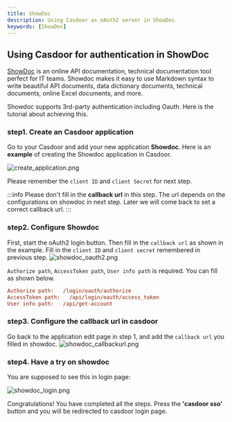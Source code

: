 ```yaml
---
title: ShowDoc
description: Using Casdoor as oAuth2 server in ShowDoc
keywords: [ShowDoc]
---
```


## Using Casdoor for authentication in ShowDoc

[ShowDoc](https://www.showdoc.com.cn/) is an online API documentation, technical documentation tool perfect for IT 
teams. Showdoc makes it easy to use Markdown syntax to write beautiful API documents, data dictionary documents, technical documents, online Excel documents, and more.

Showdoc supports 3rd-party authentication including Oauth. Here is the tutorial about achieving this.

### step1. Create an Casdoor application

Go to your Casdoor and add your new application **Showdoc**. Here is an **example** of creating the Showdoc application in Casdoor.

![create_application.png](/img/integration/create_application.png)

Please remember the `client ID` and `client Secret` for next step.

:::info
Please don't fill in the **callback url** in this step. The url depends on the configurations on showdoc in next step. Later we will come back to set a correct callback url.
:::

### step2. Configure Showdoc

First, start the oAuth2 login button. Then fill in the `callback url` as shown in the example.
Fill in the `client ID` and `client secret` remembered in previous step.
![showdoc_oauth2.png](/img/integration/showdoc_oauth2.png)

`Authorize path`, `AccessToken path`, `User info path` is required. You can fill as shown below.

```ini
Authorize path:   /login/oauth/authorize
AccessToken path:   /api/login/oauth/access_token
User info path:   /api/get-account
```

### step3. Configure the callback url in casdoor

Go back to the application edit page in step 1, and add the `callback url` you filled in showdoc.
![showdoc_callbackurl.png](/img/integration/showdoc_callbackurl.png)

### step4. Have a try on showdoc

You are supposed to see this in login page:

![showdoc_login.png](/img/integration/showdoc_login.png)

Congratulations! You have completed all the steps. Press the **'casdoor sso'** button and you will be redirected to casdoor login page.

